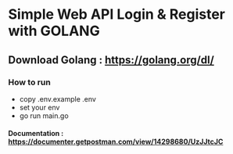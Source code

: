 # Simple Web API Login & Register with GOLANG

## Download Golang : https://golang.org/dl/

### How to run
- copy .env.example .env
- set your env
- go run main.go

#### Documentation : https://documenter.getpostman.com/view/14298680/UzJJtcJC